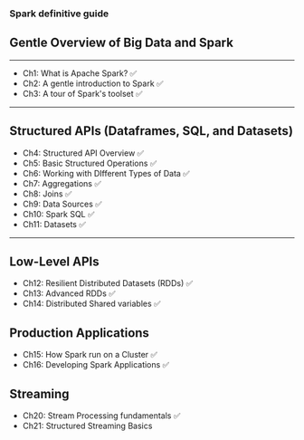 ### Spark definitive guide

## Gentle Overview of Big Data and Spark
---------
- Ch1: What is Apache Spark? ✅
- Ch2: A gentle introduction to Spark ✅
- Ch3: A tour of Spark's toolset ✅
-------------
## Structured APIs (Dataframes, SQL, and Datasets)
- Ch4: Structured API Overview ✅
- Ch5: Basic Structured Operations ✅
- Ch6: Working with DIfferent Types of Data ✅
- Ch7: Aggregations ✅
- Ch8: Joins ✅
- Ch9: Data Sources ✅
- Ch10: Spark SQL ✅
- Ch11: Datasets ✅
------
## Low-Level APIs
- Ch12: Resilient Distributed Datasets (RDDs) ✅
- Ch13: Advanced RDDs ✅
- Ch14: Distributed Shared variables ✅
## Production Applications
- Ch15: How Spark run on a Cluster ✅
- Ch16: Developing Spark Applications ✅
## Streaming 
- Ch20: Stream Processing fundamentals ✅
- Ch21: Structured Streaming Basics 





